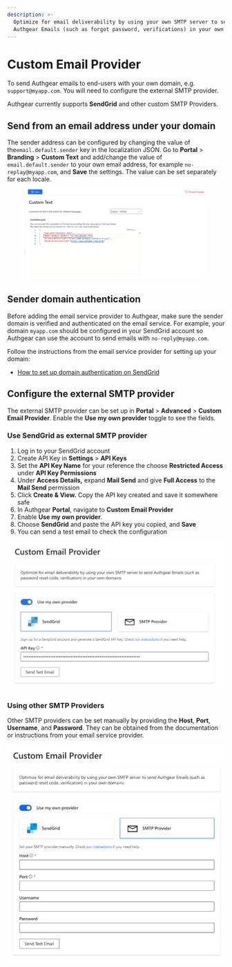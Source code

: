 ```yaml
---
description: >-
  Optimize for email deliverability by using your own SMTP server to send
  Authgear Emails (such as forgot password, verifications) in your own domains.
---
```


# Custom Email Provider

To send Authgear emails to end-users with your own domain, e.g. `support@myapp.com`. You will need to configure the external SMTP provider.

Authgear currently supports **SendGrid** and other custom SMTP Providers.

## Send from an email address under your domain

The sender address can be configured by changing the value of the`email.default.sender` key in the localization JSON. Go to **Portal** > **Branding** > **Custom Text** and add/change the value of `email.default.sender` to your own email address, for example `no-replay@myapp.com`, and **Save** the settings. The value can be set separately for each locale.&#x20;

<figure><img src="../../.gitbook/assets/authgear-default-sender-fix1.png" alt=""><figcaption></figcaption></figure>

## Sender domain authentication

Before adding the email service provider to Authgear, make sure the sender domain is verified and authenticated on the email service. For example, your domain `myapp.com` should be configured in your SendGrid account so Authgear can use the account to send emails with `no-reply@myapp.com`.

Follow the instructions from the email service provider for setting up your domain:

* [How to set up domain authentication on SendGrid](https://docs.sendgrid.com/ui/account-and-settings/how-to-set-up-domain-authentication)

## Configure the external SMTP provider

The external SMTP provider can be set up in **Portal** > **Advanced** > **Custom Email Provider**. Enable the **Use my own provider** toggle to see the fields.

### Use SendGrid as external SMTP provider

1. Log in to your SendGrid account
2. Create API Key in **Settings** > **API Keys**
3. Set the **API Key Name** for your reference the choose **Restricted Access** under **API Key Permissions**
4. Under **Access Details,** expand **Mail Send** and give **Full Access** to the **Mail Send** permission
5. Click **Create & View.** Copy the API key created and save it somewhere safe
6. In Authgear **Portal**, navigate to **Custom Email Provider**&#x20;
7. Enable **Use my own provider**.&#x20;
8. Choose **SendGrid** and paste the API key you copied, and **Save**
9. You can send a test email to check the configuration

![](../../.gitbook/assets/smtp-sendgrid.png)

### Using other SMTP Providers

Other SMTP providers can be set manually by providing the **Host**, **Port**, **Username**, and **Password**. They can be obtained from the documentation or instructions from your email service provider.

![](../../.gitbook/assets/smtp-manual.png)
